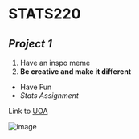 # **STATS220**
## *Project 1*

1. Have an inspo meme
2. **Be creative and make it different**

* Have Fun
* *Stats Assignment*

Link to [UOA](https://www.auckland.ac.nz/en.html)

![image](https://github.com/ewensyee/my_repo/assets/161990653/ced9a057-e744-4a69-98a7-5802183db030)

